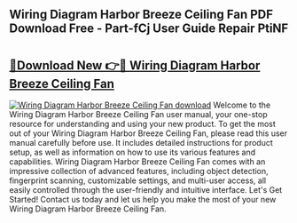 ## Wiring Diagram Harbor Breeze Ceiling Fan PDF Download Free - Part-fCj User Guide Repair PtiNF

# <h2><a href="http://dfmvfu.blite.top/?on=Wiring+Diagram+Harbor+Breeze+Ceiling+Fan">🔗Download New 👉🔴 Wiring Diagram Harbor Breeze Ceiling Fan</a></h2>

[![Wiring Diagram Harbor Breeze Ceiling Fan download](https://i.imgur.com/lujVjoI.png)](http://dfmvfu.blite.top/?on=Wiring+Diagram+Harbor+Breeze+Ceiling+Fan)
Welcome to the Wiring Diagram Harbor Breeze Ceiling Fan user manual, your one-stop resource for understanding and using your new product. To get the most out of your Wiring Diagram Harbor Breeze Ceiling Fan, please read this user manual carefully before use. It includes detailed instructions for product setup, as well as information on how to use its various features and capabilities. Wiring Diagram Harbor Breeze Ceiling Fan comes with an impressive collection of advanced features, including object detection, fingerprint scanning, customizable settings, and multi-user access, all easily controlled through the user-friendly and intuitive interface. Let's Get Started! Contact us today and let us help you make the most of your new Wiring Diagram Harbor Breeze Ceiling Fan.
